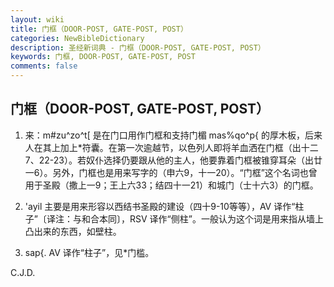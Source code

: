 ```yaml
---
layout: wiki
title: 门框（DOOR-POST, GATE-POST, POST）
categories: NewBibleDictionary
description: 圣经新词典 - 门框（DOOR-POST, GATE-POST, POST）
keywords: 门框, DOOR-POST, GATE-POST, POST
comments: false
---
```


## 门框（DOOR-POST, GATE-POST, POST）

1. 来：m#zu^zo^t[ 是在门口用作门框和支持门楣 mas%qo^p{ 的厚木板，后来人在其上加上*符囊。在第一次逾越节，以色列人即将羊血洒在门框（出十二7、22-23）。若奴仆选择仍要跟从他的主人，他要靠着门框被锥穿耳朵（出廿一6）。另外，门框也是用来写字的（申六9，十一20）。“门框”这个名词也曾用于圣殿（撒上一9；王上六33；结四十一21）和城门（士十六3）的门框。

2. 'ayil 主要是用来形容以西结书圣殿的建设（四十9-10等等），AV 译作“柱子”〔译注：与和合本同〕，RSV 译作“侧柱”。一般认为这个词是用来指从墙上凸出来的东西，如壁柱。

3. sap{. AV 译作“柱子”，见*门槛。

C.J.D.








